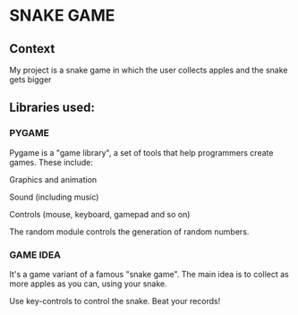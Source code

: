 
# SNAKE GAME
## Context
My project is a snake game in which the user collects apples and the snake gets bigger
## Libraries used:
### PYGAME
Pygame is a "game library", a set of tools that help programmers create games. These include:

Graphics and animation

Sound (including music)

Controls (mouse, keyboard, gamepad and so on)


The random module controls the generation of random numbers.

### GAME IDEA

It's a game variant of a famous "snake game".
The main idea is to collect as more apples as you can, using your snake. 

Use key-controls to control the snake. Beat your records!
